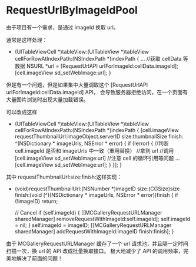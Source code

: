 # RequestUrlByImageIdPool
由于项目有一个需求，是通过 imageId 换取 url。

通常是这样处理：

- (UITableViewCell *)tableView:(UITableView *)tableView cellForRowAtIndexPath:(NSIndexPath *)indexPath {
    ... //获取 cellData 等数据
    NSURL *url = [RequestUrlAPI urlForImageId:cellData.imageId];
    [cell.imageView sd_setWebImage:url];
}

但是有一个问题，但是如果集中大量调取这个 [RequestUrlAPI urlForImageId:cellData.imageId] API，
会导致服务器拒绝访问，在一个页面有大量图片浏览时出现大量加载错误。

可以改成这样

- (UITableViewCell *)tableView:(UITableView *)tableView cellForRowAtIndexPath:(NSIndexPath *)indexPath {
    [cell.imageView requestThumbnailUrl:imageObject.serverID
                                   size:thumbnailSize
                                 finish:
             ^(NSDictionary * imageUrls, NSError * error) {
                 if (!error) {
                    //判断 cell.imageId 是否和 imageUrls 中一致（重用替换）
                    //拿到 url
                    //调用 [cell.imageView sd_setWebImage:url]
                    //注意 cell 的循环引用等问题
                    ...
                    [cell.imageView sd_setWebImage:url];
                 }
             }];
}

其中 requestThumbnailUrl:size:finish:这样实现：

- (void)requestThumbnailUrl:(NSNumber *)imageID
                       size:(CGSize)size
                     finish:(void (^)(NSDictionary * imageUrls, NSError * error))finish
{
	if (!imageID)
		return;
    
	// Cancel
    if (self.imageId) {
        [[MCGalleryRequestURLManager sharedManager] removeRequestWithImageId:self.imageId];
        self.imageId = nil;
    }
    self.imageId = imageID;
    [[MCGalleryRequestURLManager sharedManager] addRequestWithImageId:imageID finish:finish];
}

由于 MCGalleryRequestURLManager 缓存了一个 url 请求池，并且隔一定时间扫描一次，换 url 的 API 改成批量换取接口。
极大地减少了 API 的调用频率，完美地解决了前面的问题！



